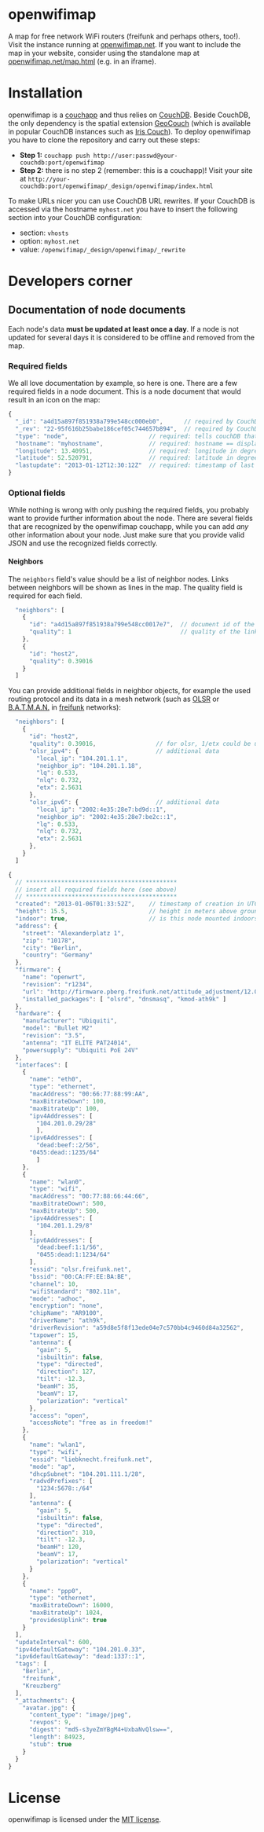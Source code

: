 # openwifimap

A map for free network WiFi routers (freifunk and perhaps others, too!). Visit the instance running at [openwifimap.net](http://openwifimap.net). If you want to include the map in your website, consider using the standalone map at [openwifimap.net/map.html](http://openwifimap.net/map.html) (e.g. in an iframe).

# Installation

openwifimap is a [couchapp](http://couchapp.org/page/index) and thus relies on [CouchDB](http://couchdb.apache.org/). Beside CouchDB, the only dependency is the spatial extension [GeoCouch](https://github.com/couchbase/geocouch/) (which is available in popular CouchDB instances such as [Iris Couch](http://www.iriscouch.com/)). To deploy openwifimap you have to clone the repository and carry out these steps:

* **Step 1:** `couchapp push http://user:passwd@your-couchdb:port/openwifimap`
* **Step 2:** there is no step 2 (remember: this is a couchapp)! Visit your site at `http://your-couchdb:port/openwifimap/_design/openwifimap/index.html`

To make URLs nicer you can use CouchDB URL rewrites. If your CouchDB is accessed via the hostname `myhost.net` you have to insert the following section into your CouchDB configuration:
* section: `vhosts`
* option: `myhost.net`
* value: `/openwifimap/_design/openwifimap/_rewrite`

# Developers corner
## Documentation of node documents
Each node's data **must be updated at least once a day**. If a node is not updated for several days it is considered to be offline and removed from the map. 

### Required fields
We all love documentation by example, so here is one. There are a few required fields in a node document. This is a node document that would result in an icon on the map:
```javascript
{
  "_id": "a4d15a897f851938a799e548cc000eb0",      // required by CouchDB: document id
  "_rev": "22-95f616b25babe186cef05c744657b894",  // required by CouchDB: revision of document
  "type": "node",                       // required: tells couchDB that this is a node
  "hostname": "myhostname",             // required: hostname == display name
  "longitude": 13.40951,                // required: longitude in degrees, range [-90,90], EPSG:3857
  "latitude": 52.520791,                // required: latitude in degrees, range [-180,180], EPSG:3857
  "lastupdate": "2013-01-12T12:30:12Z"  // required: timestamp of last update in UTC
}
```
### Optional fields
While nothing is wrong with only pushing the required fields, you probably want to provide further information about the node. There are several fields that are recognized by the openwifimap couchapp, while you can add *any* other information about your node. Just make sure that you provide valid JSON and use the recognized fields correctly.

#### Neighbors
The `neighbors` field's value should be a list of neighbor nodes. Links between neighbors will be shown as lines in the map. The quality field is required for each field.
```javascript
  "neighbors": [
    {
      "id": "a4d15a897f851938a799e548cc0017e7",  // document id of the neighbor node
      "quality": 1                               // quality of the link, range [0,1], 0==no link, 1==perfect link
    },
    {
      "id": "host2",
      "quality": 0.39016
    }
  ]
```
You can provide additional fields in neighbor objects, for example the used routing protocol and its data in a mesh network (such as [OLSR](http://en.wikipedia.org/wiki/Optimized_Link_State_Routing_Protocol) or [B.A.T.M.A.N.](http://de.wikipedia.org/wiki/B.A.T.M.A.N.) in [freifunk](http://en.wikipedia.org/wiki/Freifunk) networks):
```javascript
  "neighbors": [
    {
      "id": "host2",
      "quality": 0.39016,                 // for olsr, 1/etx could be used
      "olsr_ipv4": {                      // additional data
        "local_ip": "104.201.1.1",
        "neighbor_ip": "104.201.1.18",
        "lq": 0.533,
        "nlq": 0.732,
        "etx": 2.5631
      },
      "olsr_ipv6": {                      // additional data
        "local_ip": "2002:4e35:28e7:bd9d::1",
        "neighbor_ip": "2002:4e35:28e7:be2c::1",
        "lq": 0.533,
        "nlq": 0.732,
        "etx": 2.5631
      },
    }
  ]
```
```javascript
{
  // *******************************************
  // insert all required fields here (see above)
  // *******************************************
  "created": "2013-01-06T01:33:52Z",    // timestamp of creation in UTC
  "height": 15.5,                       // height in meters above ground level
  "indoor": true,                       // is this node mounted indoors?
  "address": {
    "street": "Alexanderplatz 1",
    "zip": "10178",
    "city": "Berlin",
    "country": "Germany"
  },
  "firmware": {
    "name": "openwrt",
    "revision": "r1234",
    "url": "http://firmware.pberg.freifunk.net/attitude_adjustment/12.09/ar71xx/openwrt-ar71xx-generic-ubnt-bullet-m-squashfs-factory.bin",
    "installed_packages": [ "olsrd", "dnsmasq", "kmod-ath9k" ]
  },
  "hardware": {
    "manufacturer": "Ubiquiti",
    "model": "Bullet M2"
    "revision": "3.5",
    "antenna": "IT ELITE PAT24014",
    "powersupply": "Ubiquiti PoE 24V"
  },
  "interfaces": [
    {
      "name": "eth0",
      "type": "ethernet",
      "macAddress": "00:66:77:88:99:AA",
      "maxBitrateDown": 100,
      "maxBitrateUp": 100,
      "ipv4Addresses": [
        "104.201.0.29/28"
        ],
      "ipv6Addresses": [
        "dead:beef::2/56",
      "0455:dead::1235/64"
        ]
    },
    {
      "name": "wlan0",
      "type": "wifi",
      "macAddress": "00:77:88:66:44:66",
      "maxBitrateDown": 500,
      "maxBitrateUp": 500,
      "ipv4Addresses": [
        "104.201.1.29/8"
      ],
      "ipv6Addresses": [
        "dead:beef:1:1/56",
        "0455:dead:1:1234/64"
      ],
      "essid": "olsr.freifunk.net",
      "bssid": "00:CA:FF:EE:BA:BE",
      "channel": 10,
      "wifiStandard": "802.11n",
      "mode": "adhoc",
      "encryption": "none",
      "chipName": "AR9100",
      "driverName": "ath9k",
      "driverRevision": "a59d8e5f8f13ede04e7c570bb4c9460d84a32562",
      "txpower": 15,
      "antenna": {
        "gain": 5,
        "isbuiltin": false,
        "type": "directed",
        "direction": 127,
        "tilt": -12.3,
        "beamH": 35,
        "beamV": 17,
        "polarization": "vertical"
      },
      "access": "open",
      "accessNote": "free as in freedom!"
    },
    {
      "name": "wlan1",
      "type": "wifi",
      "essid": "liebknecht.freifunk.net",
      "mode": "ap",
      "dhcpSubnet": "104.201.111.1/28",
      "radvdPrefixes": [
        "1234:5678::/64"
      ],
      "antenna": {
        "gain": 5,
        "isbuiltin": false,
        "type": "directed",
        "direction": 310,
        "tilt": -12.3,
        "beamH": 120,
        "beamV": 17,
        "polarization": "vertical"
      }
    },
    {
      "name": "ppp0",
      "type": "ethernet",
      "maxBitrateDown": 16000,
      "maxBitrateUp": 1024,
      "providesUplink": true
    }
  ],
  "updateInterval": 600,
  "ipv4defaultGateway": "104.201.0.33",
  "ipv6defaultGateway": "dead:1337::1",
  "tags": [
    "Berlin",
    "freifunk",
    "Kreuzberg"
  ],
  "_attachments": {
    "avatar.jpg": {
      "content_type": "image/jpeg",
      "revpos": 9,
      "digest": "md5-s3yeZmYBgM4+UxbaNvQlsw==",
      "length": 84923,
      "stub": true
    }
  }
}
```

# License
openwifimap is licensed under the [MIT license](http://opensource.org/licenses/MIT).
